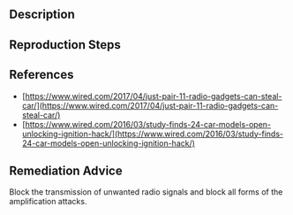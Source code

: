 ## Description


## Reproduction Steps


## References

- [https://www.wired.com/2017/04/just-pair-11-radio-gadgets-can-steal-car/](https://www.wired.com/2017/04/just-pair-11-radio-gadgets-can-steal-car/)
- [https://www.wired.com/2016/03/study-finds-24-car-models-open-unlocking-ignition-hack/](https://www.wired.com/2016/03/study-finds-24-car-models-open-unlocking-ignition-hack/)


## Remediation Advice

Block the transmission of unwanted radio signals and block all forms of the amplification attacks.


